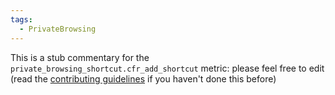 ```yaml
---
tags:
  - PrivateBrowsing
---
```


This is a stub commentary for the `private_browsing_shortcut.cfr_add_shortcut` metric: please feel free to edit (read the
[contributing guidelines](https://github.com/mozilla/glean-annotations/blob/main/CONTRIBUTING.md)
if you haven't done this before)
